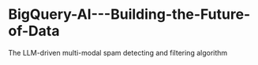 # BigQuery-AI---Building-the-Future-of-Data
The LLM-driven multi-modal spam detecting and filtering algorithm
